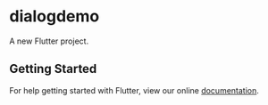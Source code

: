 # dialogdemo

A new Flutter project.

## Getting Started

For help getting started with Flutter, view our online
[documentation](http://flutter.io/).
